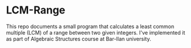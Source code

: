 # LCM-Range
This repo documents a small program that calculates a least common multiple (LCM) of a range between two given integers. I've implemented it as part of Algebraic Structures course at Bar-Ilan university.
